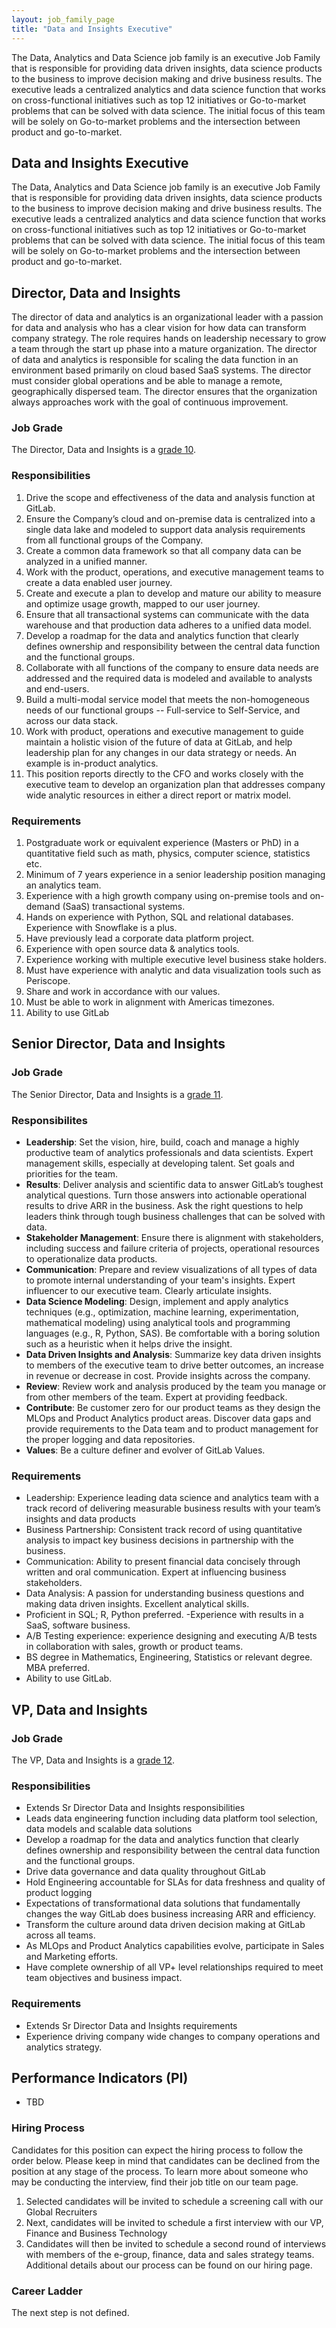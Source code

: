 ```yaml
---
layout: job_family_page
title: "Data and Insights Executive"
---
```


The Data, Analytics and Data Science job family is an executive Job Family that is responsible for providing data driven insights, data science products to the business to improve decision making and drive business results. The executive leads a centralized analytics and data science function that works on cross-functional initiatives such as top 12 initiatives or Go-to-market problems that can be solved with data science. The initial focus of this team will be solely on Go-to-market problems and the intersection between product and go-to-market.



## Data and Insights Executive

The Data, Analytics and Data Science job family is an executive Job Family that is responsible for providing data driven insights, data science products to the business to improve decision making and drive business results. The executive leads a centralized analytics and data science function that works on cross-functional initiatives such as top 12 initiatives or Go-to-market problems that can be solved with data science. The initial focus of this team will be solely on Go-to-market problems and the intersection between product and go-to-market.


## Director, Data and Insights

The director of data and analytics is an organizational leader with a passion for data and analysis who has a clear vision for how data can transform company strategy. The role requires hands on leadership necessary to grow a team through the start up phase into a mature organization. The director of data and analytics is responsible for scaling the data function in an environment based primarily on cloud based SaaS systems.  The director must consider global operations and be able to manage a remote, geographically dispersed team. The director ensures that the organization always approaches work with the goal of continuous improvement.

### Job Grade

The Director, Data and Insights is a [grade 10](https://about.gitlab.com/handbook/total-rewards/compensation/compensation-calculator/#gitlab-job-grades).

### Responsibilities

1. Drive the scope and effectiveness of the data and analysis function at GitLab.
1. Ensure the Company’s cloud and on-premise data is centralized into a single data lake and modeled to support data analysis requirements from all functional groups of the Company.
1. Create a common data framework so that all company data can be analyzed in a unified manner.
1. Work with the product, operations, and executive management teams to create a data enabled user journey.
1. Create and execute a plan to develop and mature our ability to measure and optimize usage growth, mapped to our user journey.
1. Ensure that all transactional systems can communicate with the data warehouse and that production data adheres to a unified data model.
1. Develop a roadmap for the data and analytics function that clearly defines ownership and responsibility between the central data function and the functional groups.
1. Collaborate with all functions of the company to ensure data needs are addressed and the required data is modeled and available to analysts and end-users.
1. Build a multi-modal service model that meets the non-homogeneous needs of our functional groups -- Full-service to Self-Service, and across our data stack.
1. Work with product, operations and executive management to guide maintain a holistic vision of the future of data at GitLab, and help leadership plan for any changes in our data strategy or needs. An example is in-product analytics.
1. This position reports directly to the CFO and works closely with the executive team to develop an organization plan that addresses company wide analytic resources in either a direct report or matrix model.

### Requirements

1. Postgraduate work or equivalent experience (Masters or PhD) in a quantitative field such as math, physics, computer science, statistics etc.
1. Minimum of 7 years experience in a senior leadership position managing an analytics team.
1. Experience with a high growth company using on-premise tools and on-demand (SaaS) transactional systems.
1. Hands on experience with Python, SQL and relational databases. Experience with Snowflake is a plus.
1. Have previously lead a corporate data platform project.
1. Experience with open source data & analytics tools.
1. Experience working with multiple executive level business stake holders.
1. Must have experience with analytic and data visualization tools such as Periscope.
1. Share and work in accordance with our values.
1. Must be able to work in alignment with Americas timezones.
1. Ability to use GitLab

## Senior Director, Data and Insights

### Job Grade

The Senior Director, Data and Insights is a [grade 11](https://about.gitlab.com/handbook/total-rewards/compensation/compensation-calculator/#gitlab-job-grades).

### Responsibilites

- **Leadership**: Set the vision, hire, build, coach and manage a highly productive team of analytics professionals and data scientists. Expert management skills, especially at developing talent. Set goals and priorities for the team.
- **Results**: Deliver analysis and scientific data to answer GitLab’s toughest analytical questions. Turn those answers into actionable operational results to drive ARR in the business. Ask the right questions to help leaders think through tough business challenges that can be solved with data.
- **Stakeholder Management**: Ensure there is alignment with stakeholders, including success and failure criteria of projects, operational resources to operationalize data products.
- **Communication**: Prepare and review visualizations of all types of data to promote internal understanding of your team's insights. Expert influencer to our executive team. Clearly articulate insights.
- **Data Science Modeling**: Design, implement and apply analytics techniques (e.g., optimization, machine learning, experimentation, mathematical modeling) using analytical tools and programming languages (e.g., R, Python, SAS). Be comfortable with a boring solution such as a heuristic when it helps drive the insight.
- **Data Driven Insights and Analysis**: Summarize key data driven insights to members of the executive team to drive better outcomes, an increase in revenue or decrease in cost. Provide insights across the company.
- **Review**: Review work and analysis produced by the team you manage or from other members of the team. Expert at providing feedback.
- **Contribute**: Be customer zero for our product teams as they design the MLOps and Product Analytics product areas. Discover data gaps and provide requirements to the Data team and to product management for the proper logging and data repositories.
- **Values**: Be a culture definer and evolver of GitLab Values.


### Requirements

- Leadership: Experience leading data science and analytics team with a track record of delivering measurable business results with your team’s insights and data products
- Business Partnership: Consistent track record of using quantitative analysis to impact key business decisions in partnership with the business.
- Communication: Ability to present financial data concisely through written and oral communication. Expert at influencing business stakeholders.
- Data Analysis: A passion for understanding business questions and making data driven insights. Excellent analytical skills.
- Proficient in SQL; R, Python preferred.
-Experience with results in a SaaS, software business.
- A/B Testing experience: experience designing and executing A/B tests in collaboration with sales, growth or product teams.
- BS degree in Mathematics, Engineering, Statistics or relevant degree. MBA preferred.
- Ability to use GitLab.

## VP, Data and Insights

### Job Grade

The VP, Data and Insights is a [grade 12](https://about.gitlab.com/handbook/total-rewards/compensation/compensation-calculator/#gitlab-job-grades).

### Responsibilities

- Extends Sr Director Data and Insights responsibilities
- Leads data engineering function including data platform tool selection, data models and scalable data solutions
- Develop a roadmap for the data and analytics function that clearly defines ownership and responsibility between the central data function and the functional groups.
- Drive data governance and data quality throughout GitLab
- Hold Engineering accountable for SLAs for data freshness and quality of product logging
- Expectations of transformational data solutions that fundamentally changes the way GitLab does business increasing ARR and efficiency.
- Transform the culture around data driven decision making at GitLab across all teams.
- As MLOps and Product Analytics capabilities evolve, participate in Sales and Marketing efforts.
- Have complete ownership of all VP+ level relationships required to meet team objectives and business impact.

### Requirements

- Extends Sr Director Data and Insights requirements
- Experience driving company wide changes to company operations and analytics strategy.


## Performance Indicators (PI)

- TBD

### Hiring Process

Candidates for this position can expect the hiring process to follow the order below. Please keep in mind that candidates can be declined from the position at any stage of the process. To learn more about someone who may be conducting the interview, find their job title on our team page.
1. Selected candidates will be invited to schedule a screening call with our Global Recruiters
1. Next, candidates will be invited to schedule a first interview with our VP, Finance and Business Technology
1. Candidates will then be invited to schedule a second round of interviews with members of the e-group, finance, data and sales strategy teams.
Additional details about our process can be found on our hiring page.

### Career Ladder

The next step is not defined.

